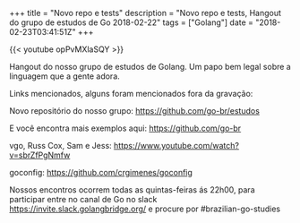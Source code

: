 +++
title = "Novo repo e tests"
description = "Novo repo e tests, Hangout do grupo de estudos de Go 2018-02-22"
tags = ["Golang"]
date = "2018-02-23T03:41:51Z"
+++

{{< youtube opPvMXlaSQY >}}

Hangout do nosso grupo de estudos de Golang.
Um papo bem legal sobre a linguagem que a gente adora.

Links mencionados, alguns foram mencionados fora da gravação:

Novo repositório do nosso grupo:
https://github.com/go-br/estudos

E você encontra mais exemplos aqui:
https://github.com/go-br

vgo, Russ Cox, Sam e Jess:
https://www.youtube.com/watch?v=sbrZfPgNmfw

goconfig:
https://github.com/crgimenes/goconfig

Nossos encontros ocorrem todas as quintas-feiras ás 22h00, para participar entre no canal de Go no slack https://invite.slack.golangbridge.org/ e procure por #brazilian-go-studies